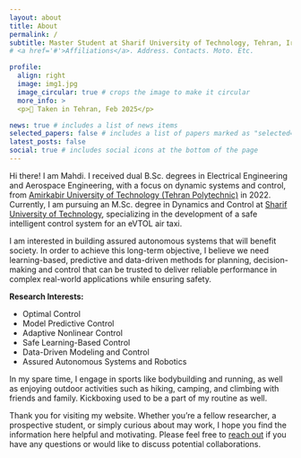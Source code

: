 ```yaml
---
layout: about
title: About
permalink: /
subtitle: Master Student at Sharif University of Technology, Tehran, Iran
# <a href='#'>Affiliations</a>. Address. Contacts. Moto. Etc.

profile:
  align: right
  image: img1.jpg
  image_circular: true # crops the image to make it circular
  more_info: >
  <p>📸 Taken in Tehran, Feb 2025</p>

news: true # includes a list of news items
selected_papers: false # includes a list of papers marked as "selected={true}"
latest_posts: false
social: true # includes social icons at the bottom of the page
---
```


Hi there! I am Mahdi. I received dual B.Sc. degrees in Electrical Engineering and Aerospace Engineering, with a focus on dynamic systems and control, from [Amirkabir University of Technology (Tehran Polytechnic)](https://aut.ac.ir/en) in 2022. Currently, I am pursuing an M.Sc. degree in Dynamics and Control at [Sharif University of Technology](https://en.sharif.edu/), specializing in the development of a safe intelligent control system for an eVTOL air taxi.

I am interested in building assured autonomous systems that will benefit society. In order to achieve this long-term objective,  I believe we need learning-based, predictive and data-driven methods for planning, decision-making and control that can be trusted to deliver reliable performance in complex real-world applications while ensuring safety.

**Research Interests:**
* Optimal Control
* Model Predictive Control
* Adaptive Nonlinear Control
* Safe Learning-Based Control
* Data-Driven Modeling and Control
* Assured Autonomous Systems and Robotics

In my spare time, I engage in sports like bodybuilding and running, as well as enjoying outdoor activities such as hiking, camping, and climbing with friends and family. Kickboxing used to be a part of my routine as well.

Thank you for visiting my website. Whether you’re a fellow researcher, a prospective student, or simply curious about may work, I hope you find the information here helpful and motivating. Please feel free to [reach out](mailto:m.shahrajabian99@gmail.com) if you have any questions or would like to discuss potential collaborations.

